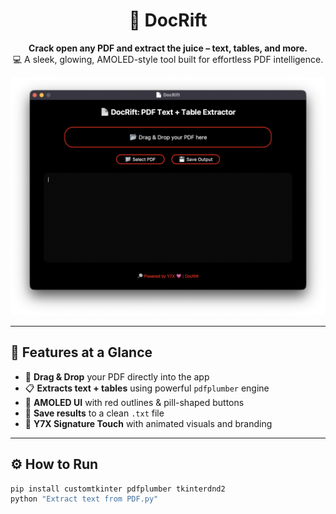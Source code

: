 <div align="center">

# 🧠 DocRift

**Crack open any PDF and extract the juice – text, tables, and more.**  
💻 A sleek, glowing, AMOLED-style tool built for effortless PDF intelligence.

<img src="assets/1.png" alt="DocRift UI" width="700"/>

</div>

---

## 🚀 Features at a Glance

- 📂 **Drag & Drop** your PDF directly into the app  
- 📋 **Extracts text + tables** using powerful `pdfplumber` engine  
- 🖤 **AMOLED UI** with red outlines & pill-shaped buttons  
- 💾 **Save results** to a clean `.txt` file  
- 🔎 **Y7X Signature Touch** with animated visuals and branding

---

## ⚙️ How to Run

```bash
pip install customtkinter pdfplumber tkinterdnd2
python "Extract text from PDF.py"